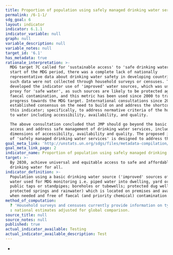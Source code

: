 ```yaml
---
title: Proportion of population using safely managed drinking water services
permalink: /6-1-1/
sdg_goal: 6
layout: indicator
indicator: 6.1.1
indicator_variable: null
graph: null
variable_description: null
variable_notes: null
target_id: '6.1'
has_metadata: true
rationale_interpretation: >-
  MDG target 7C called for 'sustainable access' to 'safe drinking water'. At the
  start of the MDG period, there was a complete lack of nationally
  representative data about drinking water safety in developing countries, and
  such data were not collected through household surveys or censuses. The JMP
  developed the indicator use of 'improved' water sources, which was used as a
  proxy for 'safe water', as such sources are likely to be protected against
  faecal contamination, and this metric has been used since 2000 to track
  progress towards the MDG target. International consultations since 2011 have
  established consensus on the need to build on and address the shortcomings of
  this indicator; specifically, to address normative criteria of the human right
  to water including accessibility, availability, and quality. 

  The above consultation concluded that JMP should go beyond the basic level of
  access and address safe management of drinking water services, including
  dimensions of accessibility, availability and quality. The proposed indicator
  of 'safely managed drinking water services' is designed to address this.
goal_meta_link: 'http://unstats.un.org/sdgs/files/metadata-compilation/Metadata-Goal-6.pdf'
goal_meta_link_page: 2
indicator_name: Proportion of population using safely managed drinking water services
target: >-
  By 2030, achieve universal and equitable access to safe and affordable
  drinking water for all.
indicator_definition: >-
  Population using a basic drinking water source ('improved' sources of drinking
  water used for MDG monitoring i.e. piped water into dwelling, yard or plot;
  public taps or standpipes; boreholes or tubewells; protected dug wells;
  protected springs and rainwater) which is located on premises and available
  when needed and free of faecal (and priority chemical) contamination.
method_of_computation:
  ? 'Household surveys and censuses currently provide information on types of basic drinking water sources listed above, and also indicate if sources are on premises. These data sources often have information on the availability of water and increasingly on the quality of water at the household level, through direct testing of drinking water for faecal or chemical contamination. These data will be combined with data on availability and compliance with drinking water quality standards (faecal and chemical) from administrative reporting or regulatory bodies. The WHO/UNICEF Joint Monitoring Programme for Water Supply and Sanitation (JMP) estimates access to basic services for each country, separately in urban and rural areas, by fitting a regression line to a series of data points from household surveys and censuses. This approach was used to report on use of ''improved water'' sources for MDG monitoring. The JMP is evaluating the use of alternative statistical estimation methods as more data become available. The accompanying Statistical Note describes in more detail how data on availability and quality from different sources, can be combined with data on use of different types of supplies, as recorded in the current JMP database to compute the proposed indicator. Predominant type of statistics'
  : national estimates adjusted for global comparison.
source_title: null
source_notes: null
published: true
actual_indicator_available: Testing
actual_indicator_available_description: Test
---
```





-
